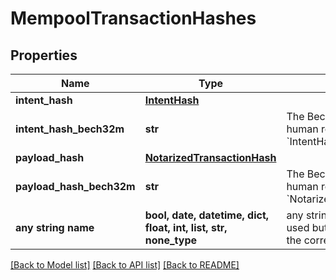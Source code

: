 # MempoolTransactionHashes


## Properties
Name | Type | Description | Notes
------------ | ------------- | ------------- | -------------
**intent_hash** | [**IntentHash**](IntentHash.md) |  | 
**intent_hash_bech32m** | **str** | The Bech32m-encoded human readable &#x60;IntentHash&#x60;. | 
**payload_hash** | [**NotarizedTransactionHash**](NotarizedTransactionHash.md) |  | 
**payload_hash_bech32m** | **str** | The Bech32m-encoded human readable &#x60;NotarizedTransactionHash&#x60;. | 
**any string name** | **bool, date, datetime, dict, float, int, list, str, none_type** | any string name can be used but the value must be the correct type | [optional]

[[Back to Model list]](../README.md#documentation-for-models) [[Back to API list]](../README.md#documentation-for-api-endpoints) [[Back to README]](../README.md)


